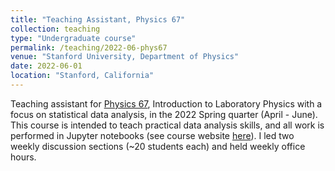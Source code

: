 ```yaml
---
title: "Teaching Assistant, Physics 67"
collection: teaching
type: "Undergraduate course"
permalink: /teaching/2022-06-phys67
venue: "Stanford University, Department of Physics"
date: 2022-06-01
location: "Stanford, California"
---
```


Teaching assistant for [Physics 67](https://explorecourses.stanford.edu/search?q=PHYSICS67), Introduction to Laboratory Physics with a focus on statistical data analysis, in the 2022 Spring quarter (April - June). This course is intended to teach practical data analysis skills, and all work is performed in Jupyter notebooks (see course website [here](https://kipac.github.io/Physics67/)). I led two weekly discussion sections (~20 students each) and held weekly office hours.
